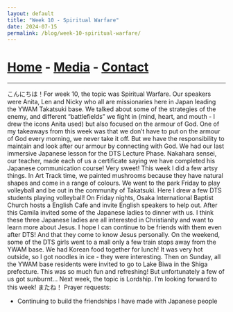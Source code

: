 ```yaml
---
layout: default
title: "Week 10 - Spiritual Warfare"
date: 2024-07-15
permalink: /blog/week-10-spiritual-warfare/
---
```

# [Home](/) - [Media](/media.html) - [Contact](/contact.html)
---
<div id="imageGallery"></div>

<script>
$(document).ready(function() {
  $('[data-fancybox="gallery"]').fancybox({
    loop: true, // Enable infinite loop (circular navigation)
    buttons: [
      "zoom",
      "slideShow",
      "fullScreen",
      "thumbs",
      "close"
    ],
    animationEffect: "fade", // Transition effect
    transitionDuration: 500, // Duration of the transition
    keyboard: true // Enable keyboard navigation (arrows)
  });
});

    // Array of image file names (replace with your actual file names)
    var imageFiles = ["week10 (1).png", "week10 (2).png", "week10 (3).png", "week10 (4).png", "week10 (5).png", "week10 (6).png", "week10 (7).png", "week10 (8).png", "week10 (9).png", "week10 (10).png", "week10 (11).png", "week10 (12).png", "week10 (13).png"]; // Add more as needed

    // Reference to the gallery container
    var galleryContainer = document.getElementById('imageGallery');

    // Loop through image files and generate HTML
    imageFiles.forEach(function(fileName) {
        var imagePath = 'https://raw.githubusercontent.com/to3b/cranesntrains/main/_posts/week-9/' + fileName; // Adjust the path as necessary
        var caption = 'Image ' + fileName; // You can set dynamic captions here
        
        // Create <a> tag for each image
        var link = document.createElement('a');
        link.href = imagePath;
        link.setAttribute('data-fancybox', 'gallery'); // If using Fancybox or similar lightbox

        // Create <img> tag for each image
        var image = document.createElement('img');
        image.src = imagePath;
        image.alt = caption;

        // Append <img> to <a>
        link.appendChild(image);

        // Append <a> to gallery container
        galleryContainer.appendChild(link);
    });
</script>
こんにちは！For week 10, the topic was Spiritual Warfare. Our speakers were Anita, Len and
Nicky who all are missionaries here in Japan leading the YWAM Takatsuki base. We talked
about some of the strategies of the enemy, and different “battlefields” we fight in (mind, heart,
and mouth - I drew the icons Anita used) but also focused on the armour of God. One of my
takeaways from this week was that we don’t have to put on the armour of God every morning,
we never take it off. But we have the responsibility to maintain and look after our armour by
connecting with God.
We had our last immersive Japanese lesson for the DTS Lecture Phase. Nakahara sensei, our
teacher, made each of us a certificate saying we have completed his Japanese communication
course! Very sweet!
This week I did a few artsy things. In Art Track time, we painted mushrooms because they have
natural shapes and come in a range of colours. We went to the park Friday to play volleyball
and be out in the community of Takatsuki. Here I drew a few DTS students playing volleyball!
On Friday nights, Osaka International Baptist Church hosts a English Cafe and invite English
speakers to help out. After this Camila invited some of the Japanese ladies to dinner with us. I
think these three Japanese ladies are all interested in Christianity and want to learn more about
Jesus. I hope I can continue to be friends with them even after DTS! And that they come to
know Jesus personally.
On the weekend, some of the DTS girls went to a mall only a few train stops away from the
YWAM base. We had Korean food together for lunch! It was very hot outside, so I got noodles in
ice - they were interesting. Then on Sunday, all the YWAM base residents were invited to go to
Lake Biwa in the Shiga prefecture. This was so much fun and refreshing! But unfortunately a
few of us got sunburnt…
Next week, the topic is Lordship. I’m looking forward to this week! またね！
Prayer requests:
- Continuing to build the friendships I have made with Japanese people
